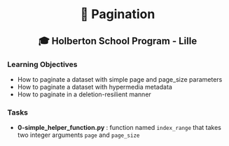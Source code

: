 # <p align = "center">📃 Pagination</p>
## <p align="center">🎓 Holberton School Program - Lille</p>

### Learning Objectives
- How to paginate a dataset with simple page and page_size parameters
- How to paginate a dataset with hypermedia metadata
- How to paginate in a deletion-resilient manner

### Tasks
- **0-simple_helper_function.py** : function named `index_range` that takes two integer arguments `page` and `page_size`
